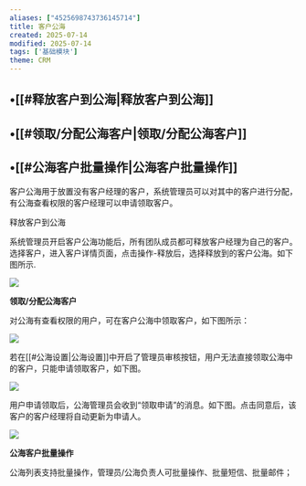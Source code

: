 ```yaml
---
aliases: ["4525698743736145714"]
title: 客户公海
created: 2025-07-14
modified: 2025-07-14
tags: ['基础模块']
theme: CRM
---
```


## •[[#释放客户到公海|释放客户到公海]]

## •[[#领取/分配公海客户|领取/分配公海客户]]

## •[[#公海客户批量操作|公海客户批量操作]]

客户公海用于放置没有客户经理的客户，系统管理员可以对其中的客户进行分配，有公海查看权限的客户经理可以申请领取客户。

释放客户到公海

系统管理员开启客户公海功能后，所有团队成员都可释放客户经理为自己的客户。选择客户，进入客户详情页面，点击操作-释放后，选择释放到的客户公海。如下图所示.

![](https://myhelpdoc.oss-cn-heyuan.aliyuncs.com/mdimages/79264ade804d722ce02dfa611b3412b3.jpg)

**领取/分配公海客户**

对公海有查看权限的用户，可在客户公海中领取客户，如下图所示：

![](https://myhelpdoc.oss-cn-heyuan.aliyuncs.com/mdimages/ecf9d177167294f371ec6cdc18aafa17.jpg)

若在[[#公海设置|公海设置]]中开启了管理员审核按钮，用户无法直接领取公海中的客户，只能申请领取客户，如下图。

![](https://myhelpdoc.oss-cn-heyuan.aliyuncs.com/mdimages/631db8a04233d6c3646b2aabcb6b14a9.jpg)

用户申请领取后，公海管理员会收到“领取申请”的消息。如下图。点击同意后，该客户的客户经理将自动更新为申请人。

![](https://myhelpdoc.oss-cn-heyuan.aliyuncs.com/mdimages/621290e86c56dc48c7d6880122038cd6.jpg)

**公海客户批量操作**

公海列表支持批量操作，管理员/公海负责人可批量操作、批量短信、批量邮件；

